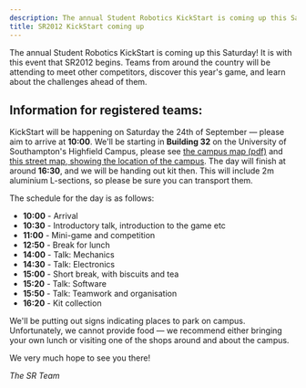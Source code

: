 ```yaml
---
description: The annual Student Robotics KickStart is coming up this Saturday.
title: SR2012 KickStart coming up
---
```

The annual Student Robotics KickStart is coming up this Saturday!  It is with this event that SR2012 begins.  Teams from
 around the country will be attending to meet other competitors, discover this year's game, and learn about the
 challenges ahead of them.

Information for registered teams:
---------------------------------

KickStart will be happening on Saturday the 24th of September &mdash; please aim to arrive at **10:00**.  We'll be
starting in **Building 32** on the University of Southampton's Highfield Campus, please see
[the campus map (pdf)](http://www.southampton.ac.uk/visitus/campuses/maps/highfield_3d_key.pdf "University of Southampton, Highfield Campus map")
and [this street map, showing the location of the campus](http://maps.google.co.uk/maps?q=Southampton+SO17+1BJ&hl=en&ll=50.936039,-1.39595&spn=0.010047,0.014012&sll=50.930386,-1.393204&sspn=0.020097,0.028024&z=16 "Google Maps for SO17 1BJ").
The day will finish at around **16:30**, and we will be handing out kit then.  This will include 2m aluminium
L-sections, so please be sure you can transport them.

The schedule for the day is as follows:

 * **10:00** - Arrival
 * **10:30** - Introductory talk, introduction to the game etc
 * **11:00** - Mini-game and competition
 * **12:50** - Break for lunch
 * **14:00** - Talk: Mechanics
 * **14:30** - Talk: Electronics
 * **15:00** - Short break, with biscuits and tea
 * **15:20** - Talk: Software
 * **15:50** - Talk: Teamwork and organisation
 * **16:20** - Kit collection

We'll be putting out signs indicating places to park on campus.  Unfortunately, we cannot provide food &mdash; we
recommend either bringing your own lunch or visiting one of the shops around and about the campus.

We very much hope to see you there!

_The SR Team_

